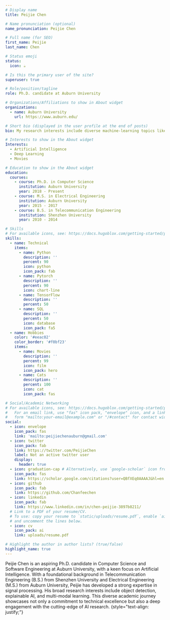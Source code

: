 ```yaml
---
# Display name
title: Peijie Chen

# Name pronunciation (optional)
name_pronunciation: Peijie Chen

# Full name (for SEO)
first_name: Peijie
last_name: Chen

# Status emoji
status:
  icon: ☕️

# Is this the primary user of the site?
superuser: true

# Role/position/tagline
role: Ph.D. candidate at Auburn University

# Organizations/Affiliations to show in About widget
organizations:
  - name: Auburn University
    url: https://www.auburn.edu/

# Short bio (displayed in the user profile at the end of posts)
bio: My research interests include diverse machine-learning topics like XAI, object detection, and modeling.

# Interests to show in the About widget
Interests:
  - Artificial Intelligence
  - Deep Learning
  - Movies

# Education to show in the About widget
education:
  courses:
    - course: Ph.D. in Computer Science
      institution: Auburn University
      year: 2018 - Present
    - course: M.S. in Electrical Engineering
      institution: Auburn University
      year: 2015 - 2017
    - course: B.S. in Telecommunication Engineering
      institution: Shenzhen University
      year: 2010 - 2014

# Skills
# For available icons, see: https://docs.hugoblox.com/getting-started/page-builder/#icons
skills:
  - name: Technical
    items:
      - name: Python
        description: ''
        percent: 90
        icon: python
        icon_pack: fab
      - name: Pytorch
        description: ''
        percent: 90
        icon: chart-line
      - name: TensorFlow
        description: ''
        percent: 50
      - name: SQL
        description: ''
        percent: 50
        icon: database
        icon_pack: fa5
  - name: Hobbies
    color: '#eeac02'
    color_border: '#f0bf23'
    items:
      - name: Movies
        description: ''
        percent: 99
        icon: film
        icon_pack: hero
      - name: Cats
        description: ''
        percent: 100
        icon: cat
        icon_pack: fas

# Social/Academic Networking
# For available icons, see: https://docs.hugoblox.com/getting-started/page-builder/#icons
#   For an email link, use "fas" icon pack, "envelope" icon, and a link in the
#   form "mailto:your-email@example.com" or "/#contact" for contact widget.
social:
  - icon: envelope
    icon_pack: fas
    link: 'mailto:peijiechenauburn@gmail.com'
  - icon: twitter
    icon_pack: fab
    link: https://twitter.com/PeijieChen
    label: Not an active twitter user
    display:
      header: true
  - icon: graduation-cap # Alternatively, use `google-scholar` icon from `ai` icon pack
    icon_pack: fas
    link: https://scholar.google.com/citations?user=QBfXEq0AAAAJ&hl=en
  - icon: github
    icon_pack: fab
    link: https://github.com/Chanfeechen
  - icon: linkedin
    icon_pack: fab
    link: https://www.linkedin.com/in/chen-peijie-3897b8211/
  # Link to a PDF of your resume/CV.
  # To use: copy your resume to `static/uploads/resume.pdf`, enable `ai` icons in `params.yaml`,
  # and uncomment the lines below.
  - icon: cv
    icon_pack: ai
    link: uploads/resume.pdf

# Highlight the author in author lists? (true/false)
highlight_name: true
---
```


Peijie Chen is an aspiring Ph.D. candidate in Computer Science and Software Engineering at Auburn University, with a keen focus on Artificial Intelligence. With a foundational background in Telecommunication Engineering (B.S.) from Shenzhen University and Electrical Engineering (M.S.) from Auburn University, Peijie has developed a strong expertise in signal processing. His broad research interests include object detection, explainable AI, and multi-modal learning. This diverse academic journey showcases not only a commitment to technical excellence but also a deep engagement with the cutting-edge of AI research.
{style="text-align: justify;"}

